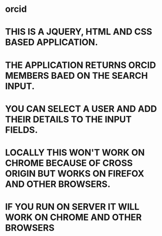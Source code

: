 # orcid

# THIS IS A JQUERY, HTML AND CSS BASED APPLICATION.

# THE APPLICATION RETURNS ORCID MEMBERS BAED ON THE SEARCH INPUT.

# YOU CAN SELECT A USER AND ADD THEIR DETAILS TO THE INPUT FIELDS.

# LOCALLY THIS WON'T WORK ON CHROME BECAUSE OF CROSS ORIGIN BUT WORKS ON FIREFOX AND OTHER BROWSERS.

# IF YOU RUN ON SERVER IT WILL WORK ON CHROME AND OTHER BROWSERS
